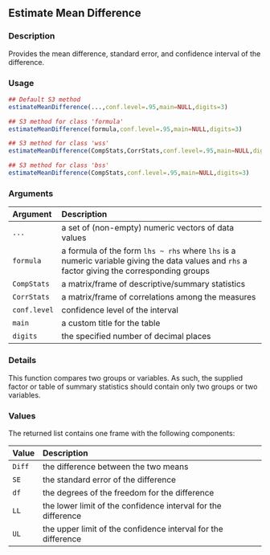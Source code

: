 ## Estimate Mean Difference

### Description

Provides the mean difference, standard error, and confidence interval of the difference.

### Usage

```r
## Default S3 method
estimateMeanDifference(...,conf.level=.95,main=NULL,digits=3)

## S3 method for class 'formula'
estimateMeanDifference(formula,conf.level=.95,main=NULL,digits=3)

## S3 method for class 'wss'
estimateMeanDifference(CompStats,CorrStats,conf.level=.95,main=NULL,digits=3)

## S3 method for class 'bss'
estimateMeanDifference(CompStats,conf.level=.95,main=NULL,digits=3)
```

### Arguments

Argument | Description
:-- | :--
```...``` | a set of (non-empty) numeric vectors of data values
```formula``` | a formula of the form `lhs ~ rhs` where `lhs` is a numeric variable giving the data values and `rhs` a factor giving the corresponding groups
```CompStats``` | a matrix/frame of descriptive/summary statistics
```CorrStats``` | a matrix/frame of correlations among the measures
```conf.level``` | confidence level of the interval
```main``` | a custom title for the table
```digits``` | the specified number of decimal places

### Details

This function compares two groups or variables. As such, the supplied factor or table of summary statistics should contain only two groups or two variables.

### Values

The returned list contains one frame with the following components:

Value | Description
:-- | :--
```Diff``` | the difference between the two means
```SE``` | the standard error of the difference
```df``` | the degrees of the freedom for the difference
```LL``` | the lower limit of the confidence interval for the difference
```UL``` | the upper limit of the confidence interval for the difference
